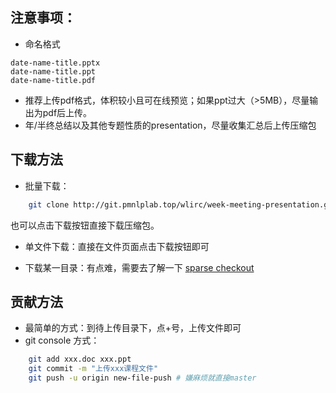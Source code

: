



## 注意事项：

- 命名格式

```
date-name-title.pptx
date-name-title.ppt
date-name-title.pdf
```

- 推荐上传pdf格式，体积较小且可在线预览；如果ppt过大（>5MB），尽量输出为pdf后上传。
- 年/半终总结以及其他专题性质的presentation，尽量收集汇总后上传压缩包

## 下载方法

- 批量下载：

```sh
    git clone http://git.pmnlplab.top/wlirc/week-meeting-presentation.git
```
也可以点击下载按钮直接下载压缩包。



- 单文件下载：直接在文件页面点击下载按钮即可

- 下载某一目录：有点难，需要去了解一下 [sparse checkout](https://stackoverflow.com/questions/600079/how-do-i-clone-a-subdirectory-only-of-a-git-repository/13738951#13738951)



## 贡献方法

- 最简单的方式：到待上传目录下，点+号，上传文件即可
- git console 方式：

```sh
    git add xxx.doc xxx.ppt
    git commit -m "上传xxx课程文件"
    git push -u origin new-file-push # 嫌麻烦就直接master
```



